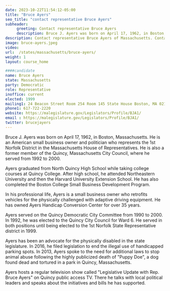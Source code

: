 ```yaml
---
date: 2023-10-22T11:54:12-05:00
title: "Bruce Ayers"
seo_title: "contact representative Bruce Ayers"
subheader:
     greeting: Contact representative Bruce Ayers
     description: Bruce J. Ayers was born on April 17, 1962, in Boston, Massachusetts. He is an American small business owner and politician who represents the 1st Norfolk District in the Massachusetts House of Representatives.
description: Contact representative Bruce Ayers of Massachusetts. Contact information for Bruce Ayers includes email address, phone number, and mailing address.
image: bruce-ayers.jpeg
video:
url:  /states/massachusetts/bruce-ayers/
weight: 1
layout: course_home

####candidate
name: Bruce Ayers
state: Massachusetts
party: Democratic
role: Representative
inoffice: current
elected: 1999
mailing1: 24 Beacon Street Room 254 Room 145 State House Boston, MA 02133
phone1: 617-722-2220
website: https://malegislature.gov/Legislators/Profile/BJA1/
email : https://malegislature.gov/Legislators/Profile/BJA1/
twitter: brucejayers
---
```


Bruce J. Ayers was born on April 17, 1962, in Boston, Massachusetts. He is an American small business owner and politician who represents the 1st Norfolk District in the Massachusetts House of Representatives. He is also a former member of the Quincy, Massachusetts City Council, where he served from 1992 to 2000.

Ayers graduated from North Quincy High School while taking college courses at Quincy College. After high school, he attended Northeastern University and then the Harvard University Extension School. He has also completed the Boston College Small Business Development Program.

In his professional life, Ayers is a small business owner who retrofits vehicles for the physically challenged with adaptive driving equipment. He has owned Ayers Handicap Conversion Center for over 35 years.

Ayers served on the Quincy Democratic City Committee from 1990 to 2000. In 1992, he was elected to the Quincy City Council for Ward 6. He served in both positions until being elected to the 1st Norfolk State Representative district in 1999.

Ayers has been an advocate for the physically disabled in the state legislature. In 2016, he filed legislation to end the illegal use of handicapped parking spots. In 2013, Ayers spoke to the need for additional laws to stop animal abuse following the highly publicized death of "Puppy Doe", a dog found dead and tortured in a park in Quincy, Massachusetts.

Ayers hosts a regular television show called "Legislative Update with Rep. Bruce Ayers" on Quincy public access TV. There he talks with local political leaders and speaks about the initiatives and bills he has supported.

